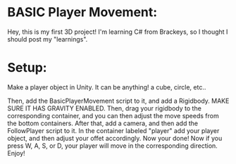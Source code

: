 # BASIC Player Movement:
Hey, this is my first 3D project! I'm learning C# from Brackeys, so I thought I should post my "learnings".
# Setup:
Make a player object in Unity. It    can be anything! a cube, circle,      etc.. 

Then, add the BasicPlayerMovement  script to it, and add a Rigidbody.   MAKE SURE IT HAS GRAVITY ENABLED.  Then, drag your rigidbody to the corresponding container, and you can then adjust the move speeds from the bottom containers. After that, add a camera, and then add the FollowPlayer script to it. In the container labeled "player" add your player object, and then adjust your offet accordingly. Now your done! Now if you press W, A, S, or D, your player will move in the corresponding direction. Enjoy!
